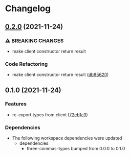 # Changelog

## [0.2.0](https://www.github.com/YoloDev/3commas-rs/compare/three-commas-client-v0.1.0...three-commas-client-v0.2.0) (2021-11-24)


### ⚠ BREAKING CHANGES

* make client constructor return result

### Code Refactoring

* make client constructor return result ([db85620](https://www.github.com/YoloDev/3commas-rs/commit/db85620972aecf0f2d5e0a775bda33185e83cf26))

## 0.1.0 (2021-11-24)


### Features

* re-export types from client ([72eb1c3](https://www.github.com/YoloDev/3commas-rs/commit/72eb1c317bee475dde9394dec1f9f400022a0acc))



### Dependencies

* The following workspace dependencies were updated
  * dependencies
    * three-commas-types bumped from 0.0.0 to 0.1.0
